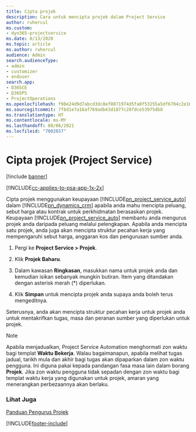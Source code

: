 ```yaml
---
title: Cipta projek
description: Cara untuk mencipta projek dalam Project Service
author: ruhercul
ms.custom:
- dyn365-projectservice
ms.date: 8/13/2020
ms.topic: article
ms.author: ruhercul
audience: Admin
search.audienceType:
- admin
- customizer
- enduser
search.app:
- D365CE
- D365PS
- ProjectOperations
ms.openlocfilehash: f98e24d9d7abcd3dc8ef8071974d5fa8f53255a5df6704c2e166b0831a5935f1
ms.sourcegitcommit: 7f8d1e7a16af769adb43d1877c28fdce53975db8
ms.translationtype: HT
ms.contentlocale: ms-MY
ms.lasthandoff: 08/06/2021
ms.locfileid: "7002657"
---
```

# <a name="create-a-project-project-service"></a>Cipta projek (Project Service)

[!include [banner](../includes/psa-now-project-operations.md)]

[!INCLUDE[cc-applies-to-psa-app-1x-2x](../includes/cc-applies-to-psa-app-1x-2x.md)]

Cipta projek menggunakan keupayaan [!INCLUDE[pn_project_service_auto](../includes/pn-project-service-auto.md)] dalam [!INCLUDE[pn_dynamics_crm](../includes/pn-dynamics-crm.md)] apabila anda mahu mencipta peluang, sebut harga atau kontrak untuk perkhidmatan berasaskan projek. Keupayaan [!INCLUDE[pn_project_service_auto](../includes/pn-project-service-auto.md)] membantu anda mengurus projek anda daripada peluang melalui pelengkapan. Apabila anda mencipta satu projek, anda juga akan mencipta struktur pecahan kerja yang mempengaruhi sebut harga, anggaran kos dan pengurusan sumber anda.  
  
1.  Pergi ke **Project Service > Projek**.  
  
2.  Klik **Projek Baharu**.  
  
3.  Dalam kawasan **Ringkasan**, masukkan nama untuk projek anda dan kemudian isikan sebanyak mungkin butiran. Item yang ditandakan dengan asterisk merah (*) diperlukan.  
  
4.  Klik **Simpan** untuk mencipta projek anda supaya anda boleh terus mengeditnya.  
  
Seterusnya, anda akan mencipta struktur pecahan kerja untuk projek anda untuk mentakrifkan tugas, masa dan peranan sumber yang diperlukan untuk projek.  

> [!NOTE]
> Apabila menjadualkan, Project Service Automation menghormati zon waktu bagi templat **Waktu Bekerja**. Walau bagaimanapun, apabila melihat tugas jadual, tarikh mula dan akhir bagi tugas akan dipaparkan dalam zon waktu pengguna. Ini diguna pakai kepada pandangan fasa masa lain dalam borang **Projek**. Jika zon waktu pengguna tidak sepadan dengan zon waktu bagi templat waktu kerja yang digunakan untuk projek, amaran yang menerangkan perbezaannya akan berlaku. 
  
### <a name="see-also"></a>Lihat Juga  
 [Panduan Pengurus Projek](../psa/project-manager-guide.md)


[!INCLUDE[footer-include](../includes/footer-banner.md)]